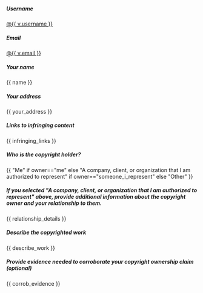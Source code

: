 ##### Username

<a href="{{ v.permalink }}">@{{ v.username }}</a>

##### Email

<a href="mailto:{{ v.email }}">@{{ v.email }}</a>

##### Your name

{{ name }}

##### Your address

{{ your_address }}

##### Links to infringing content

{{ infringing_links }}

##### Who is the copyright holder?

{{ "Me" if owner=="me" else "A company, client, or organization that I am authorized to represent" if owner=="someone_i_represent" else "Other" }}

##### If you selected "A company, client, or organization that I am authorized to represent" above, provide additional information about the copyright owner and your relationship to them.

{{ relationship_details }}

##### Describe the copyrighted work

{{ describe_work }}

##### Provide evidence needed to corroborate your copyright ownership claim (optional)

{{ corrob_evidence }}
